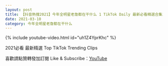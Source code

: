 ```yaml
---
layout: post
title: 【抖音熱搜2021】今年全明星老詹都在干什么 1 TikTok Daily 最新必看精選合集2021 03 10
date: 2021-03-10
category: 今年全明星老詹都在干什么
---
```


{% include youtube-video.html id="uh1Z4YprKhc" %}

2021必看 最新精選 Top TikTok Trending Clips

喜歡請點贊轉發加訂閱 Like & Subscribe：[YouTube](https://www.youtube.com/channel/UCAoR7VcanIPd04uEq_GIylA/videos)

